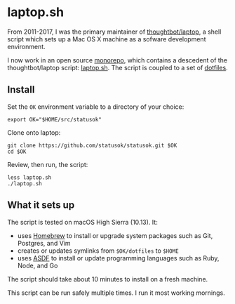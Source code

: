 # laptop.sh

From 2011-2017,
I was the primary maintainer of [thoughtbot/laptop],
a shell script which sets up a Mac OS X machine
as a sofware development environment.

[thoughtbot/laptop]: https://github.com/thoughtbot/laptop

I now work in an open source [monorepo](monorepo),
which contains a descedent of the thoughtbot/laptop script:
[laptop.sh](https://github.com/statusok/statusok/blob/master/laptop.sh).
The script is coupled to a set of
[dotfiles](https://github.com/statusok/statusok/blob/master/dotfiles).

## Install

Set the `OK` environment variable to a directory of your choice:

```
export OK="$HOME/src/statusok"
```

Clone onto laptop:

```
git clone https://github.com/statusok/statusok.git $OK
cd $OK
```

Review, then run, the script:

```
less laptop.sh
./laptop.sh
```

## What it sets up

The script is tested on macOS High Sierra (10.13).
It:

* uses [Homebrew] to install or upgrade system packages
  such as Git, Postgres, and Vim
* creates or updates symlinks from `$OK/dotfiles` to `$HOME`
* uses [ASDF](asdf-version-manager) to install or update programming languages
  such as Ruby, Node, and Go

[Homebrew]: https://brew.sh/

The script should take about 10 minutes to install on a fresh machine.

This script can be run safely multiple times.
I run it most working mornings.

